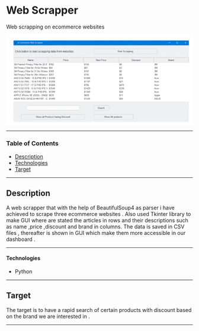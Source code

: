# Web Scrapper
Web scrapping on ecommerce websites 


![Project Image](scraper.gif)


---

### Table of Contents

- [Description](#description)
- [Technologies](#technologies)
- [Target](#target)

---

## Description

A web scrapper that with the help of BeautifulSoup4 as parser i have achieved to scrape three ecommerce  websites . Also used Tkinter library to make GUI where are stated the articles in rows and their descriptions such as name ,price ,discount and brand in columns. The data is saved in CSV files , thereafter is shown in GUI which make them more accessible in our dashboard .

---

#### Technologies

- Python

---

## Target

The target is to have a rapid search of certain products with discount based on the brand we are interested in .

---








